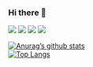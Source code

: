 ### Hi there 👋

<!--
**shantanusoni72/shantanusoni72** is a ✨ _special_ ✨ repository because its `README.md` (this file) appears on your GitHub profile.

Here are some ideas to get you started:
-->


![](https://img.shields.io/badge/Code-React-informational?style=flat&logo=react&color=61DAFB)
![](https://img.shields.io/badge/Code-Python-informational?style=flat&logo=python&color=blue)
![](https://img.shields.io/badge/Code-Javascript-informational?style=flat&logo=javascript&color=yellow)
![](https://img.shields.io/badge/Code-Java-informational?style=flat&logo=java&color=brown)

[![Anurag’s github stats](https://github-readme-stats.vercel.app/api?username=shantanusoni72)](https://github.com/shantanusoni72)
<br>
[![Top Langs](https://github-readme-stats.vercel.app/api/top-langs/?username=shantanusoni72&layout=compact)](https://github.com/shantanusoni72)
